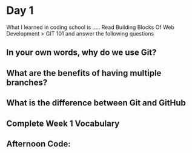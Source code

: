 # Day 1


What I learned in coding school is .....
Read Building Blocks Of Web Development > GIT 101 and answer the following questions
## In your own words, why do we use Git?

## What are the benefits of having multiple branches?

## What is the difference between Git and GitHub

## Complete Week 1 Vocabulary

## Afternoon Code: